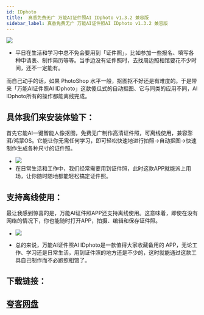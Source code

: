 ```yaml
---
id: IDphoto
title:  真香免费无广 万能AI证件照AI IDphoto v1.3.2 兼容版
sidebar_label: 真香免费无广 万能AI证件照AI IDphoto v1.3.2 兼容版
---
```

![](https://cdn-thumbs.imagevenue.com/4e/5d/0b/ME18UYEH_t.png)
* 平日在生活和学习中总不免会要用到「证件照」，比如参加一些报名、填写各种申请表、制作简历等等。当手边没有证件照时，去找周边照相馆要花不少时间，还不一定能有。

而自己动手的话，如果 PhotoShop 水平一般，抠图抠不好还是有难度的。于是带来「万能AI证件照AI IDphoto」这款傻瓜式的自动抠图、它与同类的应用不同，AI IDphoto所有的操作都能离线完成。

## 具体我们来安装体验下：
首先它能AI一键智能人像抠图，免费无广制作高清证件照，可离线使用，兼容澎湃/鸿蒙OS。它能让你无需任何学习，即可轻松快速地进行拍照→自动抠图→快速制作生成各种尺寸的证件照。
* ![](https://cdn-thumbs.imagevenue.com/77/50/7d/ME18UYGD_t.jpg)
* 在日常生活和工作中，我们经常需要用到证件照，此时这款APP就能派上用场，让你随时随地都能轻松搞定证件照。


## 支持离线使用：
最让我感到惊喜的是，万能AI证件照APP还支持离线使用。这意味着，即使在没有网络的情况下，你也能随时打开APP，拍摄、编辑和保存证件照。
* ![](https://cdn-thumbs.imagevenue.com/b3/63/3d/ME18UYGE_t.jpg)

* 总的来说，万能AI证件照AI IDphoto是一款值得大家收藏备用的 APP，无论工作、学习还是日常生活，用到证件照的地方还是不少的，这时就能通过这款工具自己制作而不必跑照相馆了。

## 下载链接：
## [夸客网盘](https://www.cnblogs.com/songzhixue/p/11261118.html)







